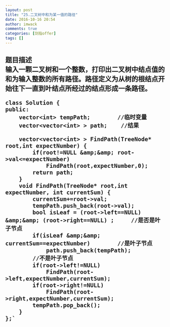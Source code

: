 ```yaml
---
layout: post
title: "25.二叉树中和为某一值的路径"
date: 2016-10-16 20:54
author: imwack
comments: true
categories: [剑指offer]
tags: []
---
```

<h2 class="subject-item-title">题目描述


<div class="subject-question">输入一颗二叉树和一个整数，打印出二叉树中结点值的和为输入整数的所有路径。路径定义为从树的根结点开始往下一直到叶结点所经过的结点形成一条路径。</div>

	class Solution {
    public:
        vector<int> tempPath;        //临时变量
        vector<vector<int> > path;    //结果
        
        vector<vector<int> > FindPath(TreeNode* root,int expectNumber) {        
            if(root!=NULL &amp;&amp; root->val<=expectNumber)
                FindPath(root,expectNumber,0);
            return path;
        }
        void FindPath(TreeNode* root,int expectNumber, int currentSum) {
            currentSum+=root->val;
            tempPath.push_back(root->val);
            bool isLeaf = (root->left==NULL) &amp;&amp; (root->right==NULL) ;     //是否是叶子节点
            if(isLeaf &amp;&amp; currentSum==expectNumber)        //是叶子节点
                path.push_back(tempPath);
            //不是叶子节点
            if(root->left!=NULL)
                FindPath(root->left,expectNumber,currentSum);
            if(root->right!=NULL)
                FindPath(root->right,expectNumber,currentSum);
            tempPath.pop_back();
        }
    };`

&nbsp;

</div>
